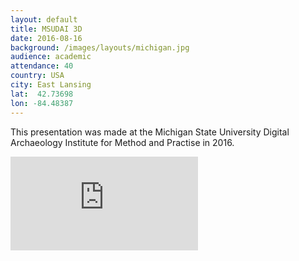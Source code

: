 ```yaml
---
layout: default
title: MSUDAI 3D
date: 2016-08-16
background: /images/layouts/michigan.jpg
audience: academic
attendance: 40
country: USA
city: East Lansing
lat:  42.73698
lon: -84.48387
---
```

This presentation was made at the Michigan State University Digital Archaeology Institute for Method and Practise in 2016.

<div class="embed-responsive embed-responsive-4by3 mb-3">
  <iframe src="https://docs.google.com/presentation/d/e/2PACX-1vSpPD_neYQN9Tu7ioaw26KLs7kmnRkweC8mZcCmtmQcU7zh5gHLY86JqN6AW5jGP3x-Geaj6cOfarL0/embed?start=false&loop=false&delayms=3000" frameborder="0" class="embed-responsive-item" allowfullscreen="true" mozallowfullscreen="true" webkitallowfullscreen="true"></iframe>
</div>

